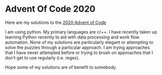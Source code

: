 # Advent Of Code 2020

Here are my solutions to the [2020 Advent of Code](https://adventofcode.com/)

I am using python.  My primary languages are c/++.  I have recently taken up learning Python recently to aid with data processing and work flow automation.  None of my solutions are particularly elegant or attempting to solve the puzzles through a particular approach.  I am trying approaches that I have never attempted before or trying to brush on approaches that I don't get to use regularly (i.e. regex).

Hope some of my solutions are of benefit to somebody.
